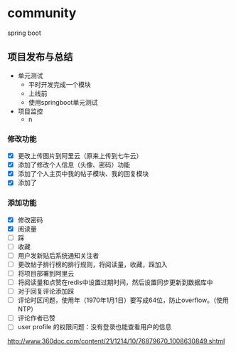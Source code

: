 # community


spring boot 



## 项目发布与总结
- 单元测试
  - 平时开发完成一个模块
  - 上线前
  - 使用springboot单元测试
- 项目监控
  - n

### 修改功能

* [x] 更改上传图片到阿里云（原来上传到七牛云）
* [x] 添加了修改个人信息（头像、密码）功能
* [x] 添加了个人主页中我的帖子模块、我的回复模块
* [x] 添加了

### 添加功能
* [x] 修改密码
* [x] 阅读量
* [ ] 踩
* [ ] 收藏
* [ ] 用户发新贴后系统通知关注者
* [ ] 更改帖子排行榜的排行规则，将阅读量，收藏，踩加入
* [ ] 将项目部署到阿里云
* [ ] 将阅读量和点赞在redis中设置过期时间，然后设置同步更新到数据库中
* [ ] 对于回复评论添加踩
* [ ] 评论时区问题，使用年（1970年1月1日）要写成64位，防止overflow。（使用NTP）
* [ ] 评论作者已赞
* [ ] user profile 的权限问题：没有登录也能查看用户的信息

http://www.360doc.com/content/21/1214/10/76879670_1008630849.shtml
